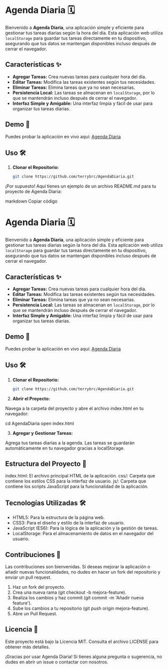 # Agenda Diaria 🗓️

Bienvenido a **Agenda Diaria**, una aplicación simple y eficiente para gestionar tus tareas diarias según la hora del día. Esta aplicación web utiliza `localStorage` para guardar tus tareas directamente en tu dispositivo, asegurando que tus datos se mantengan disponibles incluso después de cerrar el navegador.

## Características ✨

- **Agregar Tareas:** Crea nuevas tareas para cualquier hora del día.
- **Editar Tareas:** Modifica las tareas existentes según tus necesidades.
- **Eliminar Tareas:** Elimina tareas que ya no sean necesarias.
- **Persistencia Local:** Las tareas se almacenan en `localStorage`, por lo que se mantendrán incluso después de cerrar el navegador.
- **Interfaz Simple y Amigable:** Una interfaz limpia y fácil de usar para organizar tus tareas diarias.

## Demo 🚀

Puedes probar la aplicación en vivo aquí: [Agenda Diaria](https://terrybrc.github.io/AgendaDiaria/)

## Uso 🛠️

1. **Clonar el Repositorio:**

   ```bash
   git clone https://github.com/terrybrc/AgendaDiaria.git

¡Por supuesto! Aquí tienes un ejemplo de un archivo README.md para tu proyecto de Agenda Diaria:

markdown
Copiar código
# Agenda Diaria 🗓️

Bienvenido a **Agenda Diaria**, una aplicación simple y eficiente para gestionar tus tareas diarias según la hora del día. Esta aplicación web utiliza `localStorage` para guardar tus tareas directamente en tu dispositivo, asegurando que tus datos se mantengan disponibles incluso después de cerrar el navegador.

## Características ✨

- **Agregar Tareas:** Crea nuevas tareas para cualquier hora del día.
- **Editar Tareas:** Modifica las tareas existentes según tus necesidades.
- **Eliminar Tareas:** Elimina tareas que ya no sean necesarias.
- **Persistencia Local:** Las tareas se almacenan en `localStorage`, por lo que se mantendrán incluso después de cerrar el navegador.
- **Interfaz Simple y Amigable:** Una interfaz limpia y fácil de usar para organizar tus tareas diarias.

## Demo 🚀

Puedes probar la aplicación en vivo aquí: [Agenda Diaria](https://terrybrc.github.io/AgendaDiaria/)

## Uso 🛠️

1. **Clonar el Repositorio:**

   ```bash
   git clone https://github.com/terrybrc/AgendaDiaria.git
   
2. **Abrir el Proyecto:**

Navega a la carpeta del proyecto y abre el archivo index.html en tu navegador:

cd AgendaDiaria
open index.html

3. **Agregar y Gestionar Tareas:**

Agrega tus tareas diarias a la agenda.
Las tareas se guardarán automáticamente en tu navegador gracias a localStorage.



## Estructura del Proyecto 📂
index.html: El archivo principal HTML de la aplicación.
css/: Carpeta que contiene los estilos CSS para la interfaz de usuario.
js/: Carpeta que contiene los scripts JavaScript para la funcionalidad de la aplicación.

## Tecnologías Utilizadas 🛠️

* HTML5: Para la estructura de la página web.
* CSS3: Para el diseño y estilo de la interfaz de usuario.
* JavaScript (ES6): Para la lógica de la aplicación y la gestión de tareas.
* LocalStorage: Para el almacenamiento de datos en el navegador del usuario.

## Contribuciones 🤝
Las contribuciones son bienvenidas. Si deseas mejorar la aplicación o añadir nuevas funcionalidades, no dudes en hacer un fork del repositorio y enviar un pull request.

1. Haz un fork del proyecto.
2. Crea una nueva rama (git checkout -b mejora-feature).
3. Realiza los cambios y haz commit (git commit -m 'Añadir nueva feature').
4. Sube los cambios a tu repositorio (git push origin mejora-feature).
5. Abre un Pull Request.
   
## Licencia 📄
Este proyecto está bajo la Licencia MIT. Consulta el archivo LICENSE para obtener más detalles.

¡Gracias por usar Agenda Diaria! Si tienes alguna pregunta o sugerencia, no dudes en abrir un issue o contactar con nosotros.
